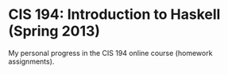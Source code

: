 # CIS 194: Introduction to Haskell (Spring 2013)
My personal progress in the CIS 194 online course (homework assignments).
